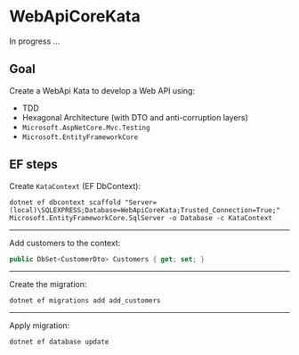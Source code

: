 # WebApiCoreKata

In progress ...

## Goal

Create a WebApi Kata to develop a Web API using:

- TDD
- Hexagonal Architecture (with DTO and anti-corruption layers)
- `Microsoft.AspNetCore.Mvc.Testing`
- `Microsoft.EntityFrameworkCore`

## EF steps

Create `KataContext` (EF DbContext):

```shell
dotnet ef dbcontext scaffold "Server=(local)\SQLEXPRESS;Database=WebApiCoreKata;Trusted_Connection=True;" Microsoft.EntityFrameworkCore.SqlServer -o Database -c KataContext
```

---

Add customers to the context:

```csharp
public DbSet<CustomerDto> Customers { get; set; }
```

---

Create the migration:

```shell
dotnet ef migrations add add_customers
```

---

Apply migration:

```shell
dotnet ef database update
```
